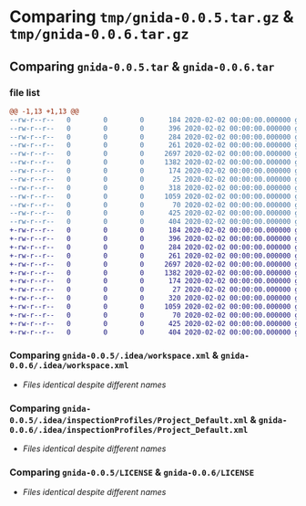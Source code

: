# Comparing `tmp/gnida-0.0.5.tar.gz` & `tmp/gnida-0.0.6.tar.gz`

## Comparing `gnida-0.0.5.tar` & `gnida-0.0.6.tar`

### file list

```diff
@@ -1,13 +1,13 @@
--rw-r--r--   0        0        0      184 2020-02-02 00:00:00.000000 gnida-0.0.5/.idea/.gitignore
--rw-r--r--   0        0        0      396 2020-02-02 00:00:00.000000 gnida-0.0.5/.idea/b.iml
--rw-r--r--   0        0        0      284 2020-02-02 00:00:00.000000 gnida-0.0.5/.idea/misc.xml
--rw-r--r--   0        0        0      261 2020-02-02 00:00:00.000000 gnida-0.0.5/.idea/modules.xml
--rw-r--r--   0        0        0     2697 2020-02-02 00:00:00.000000 gnida-0.0.5/.idea/workspace.xml
--rw-r--r--   0        0        0     1382 2020-02-02 00:00:00.000000 gnida-0.0.5/.idea/inspectionProfiles/Project_Default.xml
--rw-r--r--   0        0        0      174 2020-02-02 00:00:00.000000 gnida-0.0.5/.idea/inspectionProfiles/profiles_settings.xml
--rw-r--r--   0        0        0       25 2020-02-02 00:00:00.000000 gnida-0.0.5/src/gnida/__init__.py
--rw-r--r--   0        0        0      318 2020-02-02 00:00:00.000000 gnida-0.0.5/src/gnida/greet.py
--rw-r--r--   0        0        0     1059 2020-02-02 00:00:00.000000 gnida-0.0.5/LICENSE
--rw-r--r--   0        0        0       70 2020-02-02 00:00:00.000000 gnida-0.0.5/README.md
--rw-r--r--   0        0        0      425 2020-02-02 00:00:00.000000 gnida-0.0.5/pyproject.toml
--rw-r--r--   0        0        0      404 2020-02-02 00:00:00.000000 gnida-0.0.5/PKG-INFO
+-rw-r--r--   0        0        0      184 2020-02-02 00:00:00.000000 gnida-0.0.6/.idea/.gitignore
+-rw-r--r--   0        0        0      396 2020-02-02 00:00:00.000000 gnida-0.0.6/.idea/b.iml
+-rw-r--r--   0        0        0      284 2020-02-02 00:00:00.000000 gnida-0.0.6/.idea/misc.xml
+-rw-r--r--   0        0        0      261 2020-02-02 00:00:00.000000 gnida-0.0.6/.idea/modules.xml
+-rw-r--r--   0        0        0     2697 2020-02-02 00:00:00.000000 gnida-0.0.6/.idea/workspace.xml
+-rw-r--r--   0        0        0     1382 2020-02-02 00:00:00.000000 gnida-0.0.6/.idea/inspectionProfiles/Project_Default.xml
+-rw-r--r--   0        0        0      174 2020-02-02 00:00:00.000000 gnida-0.0.6/.idea/inspectionProfiles/profiles_settings.xml
+-rw-r--r--   0        0        0       27 2020-02-02 00:00:00.000000 gnida-0.0.6/src/gnida/__init__.py
+-rw-r--r--   0        0        0      320 2020-02-02 00:00:00.000000 gnida-0.0.6/src/gnida/greet.py
+-rw-r--r--   0        0        0     1059 2020-02-02 00:00:00.000000 gnida-0.0.6/LICENSE
+-rw-r--r--   0        0        0       70 2020-02-02 00:00:00.000000 gnida-0.0.6/README.md
+-rw-r--r--   0        0        0      425 2020-02-02 00:00:00.000000 gnida-0.0.6/pyproject.toml
+-rw-r--r--   0        0        0      404 2020-02-02 00:00:00.000000 gnida-0.0.6/PKG-INFO
```

### Comparing `gnida-0.0.5/.idea/workspace.xml` & `gnida-0.0.6/.idea/workspace.xml`

 * *Files identical despite different names*

### Comparing `gnida-0.0.5/.idea/inspectionProfiles/Project_Default.xml` & `gnida-0.0.6/.idea/inspectionProfiles/Project_Default.xml`

 * *Files identical despite different names*

### Comparing `gnida-0.0.5/LICENSE` & `gnida-0.0.6/LICENSE`

 * *Files identical despite different names*

